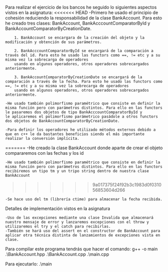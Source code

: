 Para realizar el ejercicio de los bancos he seguido lo siguientes aspectos vistos en la asignatura:
<<<<<<< HEAD
	-Primero he usado el principio de cohesión reduciendo la responsabilidad de la clase BankAccount. Para esto he creado tres clases: BankAccount,  BankAcccountComparatorById y BankAccountComparatorByCreationDate.
	
		1. BankAccount se encargara de la creación del objeto y la modificación y obtención de sus parámetros.

		2. BankAcccountComparatorById se encargará de la comparación a través del id. Para esto he usado las functors como ==, != etc y a su misma vez la sobrecarga de operadores
		usando en algunos operadores, otros operadores sobrecargados anteriormente.
		
		3. BankAccountComparatorByCreationDate se encargará de la comparación a través de la fecha. Para esto he usado las functors como ==, != etc y a su misma vez la sobrecarga de operadores
		usando en algunos operadores, otros operadores sobrecargados anteriormente.
	
	-He usado también polimorfismo paramétrico que consiste en definir la misma función pero con parámetros distintos. Para ello en las functors le pasaremos dos objetos de tipo BankAcccountComparatorById y
	le aplicaremos el polimorfismo parámetrico pasádole a otros functors dos objetos de BankAccountComparatorByCreationDate.
	
	-Para definir los operadores he utilizado métodos externos debido a que en c++ le da bastantes beneficios siendo el más importante realizar la conversión implícita.
=======
	-He creado la clase BankAccount donde aparte de crear el objeto compararemos con las fechas y los id
	
	-He usado también polimorfismo paramétrico que consiste en definir la misma función pero con parámetros distintos. Para ello en las functors recibiremos un tipo tm y un tripo string dentro de nuestra clase BankAccount
>>>>>>> 9a017375f24f92b3c1983d0f031056853604d266

	-Se hace uso del tm (librería ctime) para almacenar la fecha recibida.

Detalles de implementación vistos en la asignatura

	-Uso de las excepciones mediante una clase Invalida que almacenará nuestro mensaje de error y lanzaremos excepciones con el throw y utilizaremos el try y el catch para recibirlas.
	-También se hará uso del assert en el constructor de BankAccount para aplicar otra técnica distinta de lanzamientos de excepciones vista en clase.
	
	
Para compilar este programa tendrás que hacer el comando:
	g++ -o main .\BankAccount.hpp .\BankAccount.cpp .\main.cpp

Para ejecutarlo:
	.\main